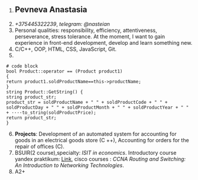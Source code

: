1. ## Pevneva Anastasia
2. *+375445322239*, *telegram: @nasteian*
3. Personal qualities: responsibility, efficiency, attentiveness, perseverance, stress tolerance. At the moment, I want to gain experience in front-end development, develop and learn something new.
4. C/C++, OOP, HTML, CSS, JavaScript, Git.
5. 
```
# code block
bool Product::operator == (Product product1)
{
return product1.soldProductName==this->productName;
}
string Product::GetString() {
string product_str;
product_str = soldProductName + " " + soldProductCode + " " + soldProductDay + " " + soldProductMonth + " " + soldProductYear + " " + ····to_string(soldProductPrice);
return product_str;
}
```
6.  **Projects**: Development of an automated system for accounting for goods in an electrical goods store (C ++), Accounting for orders for the repair of offices (C).
7. BSUIR(2 course),specialty: *ISIT in economics*. Introductory course yandex praktikum: [Link](https://praktikum.yandex.ru/profile/web/), cisco courses : *CCNA Routing and Switching: An Introduction to Networking Technologies*. 
8. A2+
